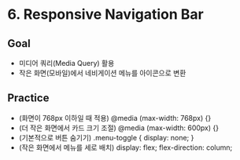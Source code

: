 # 6. Responsive Navigation Bar

## Goal
- 미디어 쿼리(Media Query) 활용
- 작은 화면(모바일)에서 네비게이션 메뉴를 아이콘으로 변환

## Practice
- (화면이 768px 이하일 때 적용) @media (max-width: 768px) {}
- (더 작은 화면에서 카드 크기 조절) @media (max-width: 600px) {}
- (기본적으로 버튼 숨기기) .menu-toggle { display: none; }
- (작은 화면에서 메뉴를 세로 배치) display: flex; flex-direction: column;